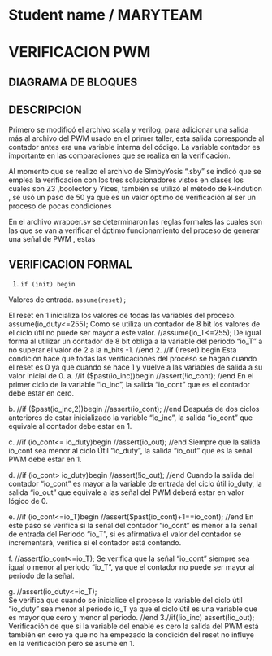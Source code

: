 Student name / MARYTEAM 
================
VERIFICACION PWM
================

DIAGRAMA DE BLOQUES
-------------------

DESCRIPCION
-----------

Primero se modificó el archivo scala y verilog, para adicionar una salida más al archivo del PWM usado en el primer taller, esta salida corresponde al contador antes era una variable interna del código. La  variable contador es importante en las comparaciones que se realiza en la verificación.

Al momento que se realizo el archivo de SimbyYosis “.sby” se indicó que se emplea la verificación con los tres solucionadores vistos en clases los cuales son Z3 ,boolector  y Yices, también se utilizó el método de k-indution , se usó un paso de 50 ya que es un valor óptimo de verificación al ser un proceso de pocas condiciones

En el archivo wrapper.sv se determinaron las reglas formales las cuales son las que se van a verificar el óptimo funcionamiento del proceso de generar una señal de PWM , estas 



VERIFICACION FORMAL
-------------------
1.  ```if (init) begin```

Valores de entrada.
          ```assume(reset);```
          
El reset en 1 inicializa los valores de todas las variables del proceso.
        assume(io_duty<=255);
Como se utiliza un contador de 8 bit los valores de el ciclo útil no puede ser mayor
a este valor.
        //assume(io_T<=255);
De igual forma al utilizar un contador de 8 bit obliga  a la variable del periodo “io_T”
a no superar el valor de 2 a la n_bits -1.
     //end
2. //if (!reset) begin
Esta condición hace que todas las verificaciones del proceso se hagan cuando el reset es 0 ya que cuando se hace 1 y vuelve a las variables de salida a su valor inicial de 0.
a. //if ($past(io_inc))begin
      //assert(!io_cont);
  //end
En el primer ciclo de la variable “io_inc”, la salida “io_cont” que es el contador debe estar en cero.

b. //if ($past(io_inc,2))begin
      //assert(io_cont);
   //end
Después de dos ciclos anteriores de estar inicializado la variable “io_inc”, la salida “io_cont” que equivale al contador debe estar en 1.

c. //if (io_cont<= io_duty)begin
       //assert(io_out);
   //end
Siempre que la salida io_cont sea menor al ciclo Útil “io_duty”, la salida “io_out”  que es la señal PWM debe estar en 1.

d. //if (io_cont> io_duty)begin
        //assert(!io_out);
   //end
Cuando la salida del contador “io_cont” es mayor a la variable de entrada del ciclo útil io_duty, la salida “io_out” que equivale a las señal del PWM deberá estar en valor lógico de 0.

e. //if (io_cont<=io_T)begin
       //assert($past(io_cont)+1==io_cont);
   //end
En este paso se verifica si la señal del contador “io_cont” es menor a la señal de entrada del Periodo “io_T”, si es afirmativa el valor del contador se incrementará, verifica si el contador está contando.

f. //assert(io_cont<=io_T);
Se verifica que la señal “io_cont” siempre sea igual o menor al periodo “io_T”, ya que el contador no puede ser mayor al periodo de la señal.

g.  //assert(io_duty<=io_T);    
Se verifica que cuando se inicialice el proceso la variable del ciclo útil “io_duty” sea menor al periodo io_T ya que el ciclo útil es una variable que es mayor que cero y menor al periodo. 
 //end
3.//if(!io_inc) assert(!io_out);
Verificación de que si la variable del enable es cero la salida del PWM está también en cero ya que no ha empezado la condición del reset no influye en la verificación pero se asume en 1.
